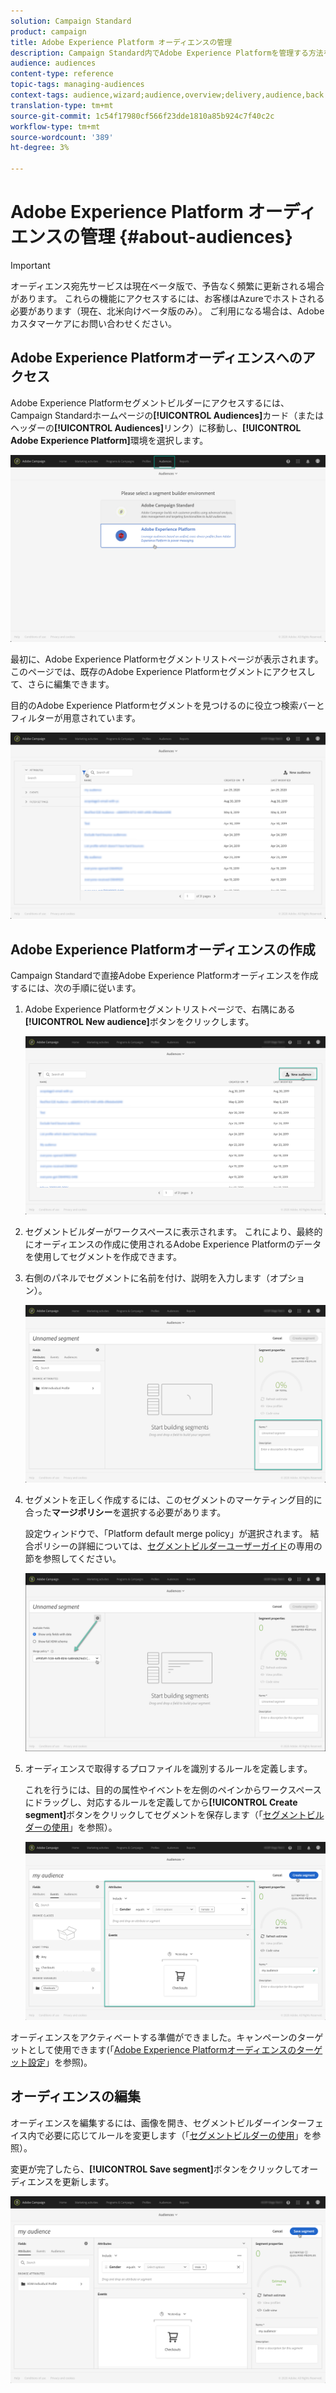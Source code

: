 ```yaml
---
solution: Campaign Standard
product: campaign
title: Adobe Experience Platform オーディエンスの管理
description: Campaign Standard内でAdobe Experience Platformを管理する方法を学ぶ。
audience: audiences
content-type: reference
topic-tags: managing-audiences
context-tags: audience,wizard;audience,overview;delivery,audience,back
translation-type: tm+mt
source-git-commit: 1c54f17980cf566f23dde1810a85b924c7f40c2c
workflow-type: tm+mt
source-wordcount: '389'
ht-degree: 3%

---
```



# Adobe Experience Platform オーディエンスの管理 {#about-audiences}

>[!IMPORTANT]
>
>オーディエンス宛先サービスは現在ベータ版で、予告なく頻繁に更新される場合があります。 これらの機能にアクセスするには、お客様はAzureでホストされる必要があります（現在、北米向けベータ版のみ）。 ご利用になる場合は、Adobeカスタマーケアにお問い合わせください。

## Adobe Experience Platformオーディエンスへのアクセス

Adobe Experience Platformセグメントビルダーにアクセスするには、Campaign Standardホームページの&#x200B;**[!UICONTROL Audiences]**&#x200B;カード（またはヘッダーの&#x200B;**[!UICONTROL Audiences]**&#x200B;リンク）に移動し、**[!UICONTROL Adobe Experience Platform]**&#x200B;環境を選択します。

![](assets/aep_audiences_access.png)

最初に、Adobe Experience Platformセグメントリストページが表示されます。このページでは、既存のAdobe Experience Platformセグメントにアクセスして、さらに編集できます。

目的のAdobe Experience Platformセグメントを見つけるのに役立つ検索バーとフィルターが用意されています。

![](assets/aep_audiences_list.png)

## Adobe Experience Platformオーディエンスの作成

Campaign Standardで直接Adobe Experience Platformオーディエンスを作成するには、次の手順に従います。

1. Adobe Experience Platformセグメントリストページで、右隅にある&#x200B;**[!UICONTROL New audience]**&#x200B;ボタンをクリックします。

   ![](assets/aep_audiences_creation_create.png)

1. セグメントビルダーがワークスペースに表示されます。 これにより、最終的にオーディエンスの作成に使用されるAdobe Experience Platformのデータを使用してセグメントを作成できます。

1. 右側のパネルでセグメントに名前を付け、説明を入力します（オプション）。

   ![](assets/aep_audiences_creation_edit_name.png)

1. セグメントを正しく作成するには、このセグメントのマーケティング目的に合った&#x200B;**マージポリシー**&#x200B;を選択する必要があります。

   設定ウィンドウで、「Platform default merge policy」が選択されます。 結合ポリシーの詳細については、[セグメントビルダーユーザーガイド](https://docs.adobe.com/content/help/en/experience-platform/segmentation/ui/overview.html)の専用の節を参照してください。

   ![](assets/aep_audiences_mergepolicy.png)

1. オーディエンスで取得するプロファイルを識別するルールを定義します。

   これを行うには、目的の属性やイベントを左側のペインからワークスペースにドラッグし、対応するルールを定義してから&#x200B;**[!UICONTROL Create segment]**&#x200B;ボタンをクリックしてセグメントを保存します（「[セグメントビルダーの使用](../../integrating/using/aep-using-segment-builder.md)」を参照）。

   ![](assets/aep_audiences_creation_query.png)

オーディエンスをアクティベートする準備ができました。キャンペーンのターゲットとして使用できます(「[Adobe Experience Platformオーディエンスのターゲット設定](../../integrating/using/aep-targeting-audiences.md)」を参照)。

## オーディエンスの編集

オーディエンスを編集するには、画像を開き、セグメントビルダーインターフェイス内で必要に応じてルールを変更します（「[セグメントビルダーの使用](../../integrating/using/aep-using-segment-builder.md)」を参照）。

変更が完了したら、**[!UICONTROL Save segment]**&#x200B;ボタンをクリックしてオーディエンスを更新します。

![](assets/aep_audiences_editing.png)
